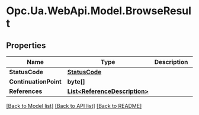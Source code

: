 # Opc.Ua.WebApi.Model.BrowseResult

## Properties

Name | Type | Description | Notes
------------ | ------------- | ------------- | -------------
**StatusCode** | [**StatusCode**](StatusCode.md) |  | [optional] 
**ContinuationPoint** | **byte[]** |  | [optional] 
**References** | [**List&lt;ReferenceDescription&gt;**](ReferenceDescription.md) |  | [optional] 

[[Back to Model list]](../README.md#documentation-for-models) [[Back to API list]](../README.md#documentation-for-api-endpoints) [[Back to README]](../README.md)

